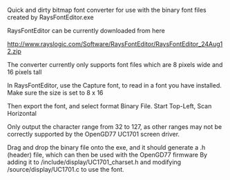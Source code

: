 Quick and dirty bitmap font converter for use with the binary font files created by RaysFontEditor.exe

RaysFontEditor can be currently downloaded from here

http://www.rayslogic.com/Software/RaysFontEditor/RaysFontEditor_24Aug12.zip

The converter currently only supports font files which are 8 pixels wide and 16 pixels tall

In RaysFontEditor, use the Capture font, to read in a font you have installed. Make sure the size is set to 8 x 16

Then export the font, and select format Binary File. Start Top-Left, Scan Horizontal

Only output the character range from 32 to 127, as other ranges may not be correctly supported by the OpenGD77 UC1701 screen driver.

Drag and drop the binary file onto the exe, and it should generate a .h (header) file, which can then be used with the OpenGD77 firmware
By adding it to /include/display/UC1701_charset.h and modifying /source/display/UC1701.c to use the font.


